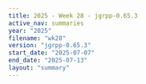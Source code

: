 ```yaml
---
title: 2025 - Week 28 - jgrpp-0.65.3
active_nav: summaries
year: "2025"
filename: "wk28"
version: "jgrpp-0.65.3"
start_date: "2025-07-07"
end_date: "2025-07-13"
layout: "summary"
---
```

